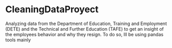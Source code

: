 # CleaningDataProyect
Analyzing data from the Department of Education, Training and Employment  (DETE) and the Technical and Further Education (TAFE) to get 
an insight of the employees behavior and why they resign.
To do so, Ill be using pandas tools mainly
